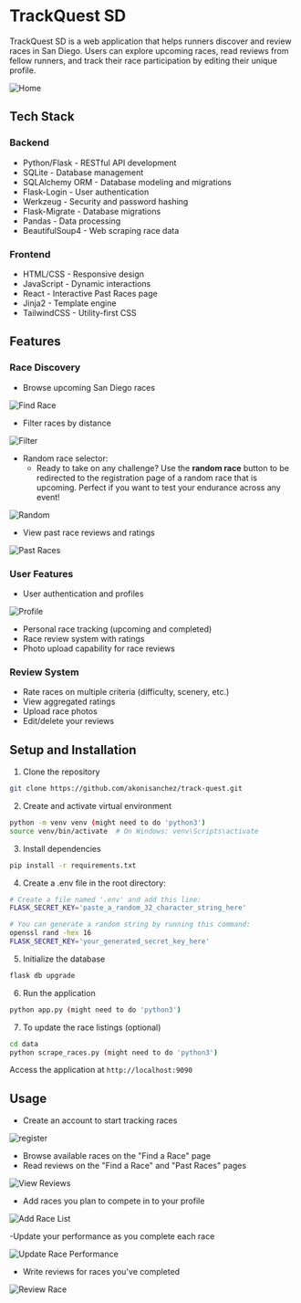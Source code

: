 # TrackQuest SD

TrackQuest SD is a web application that helps runners discover and review races in San Diego. Users can explore upcoming races, read reviews from fellow runners, and track their race participation by editing their unique profile.

![Home](static/home.png)

## Tech Stack
### Backend
- Python/Flask - RESTful API development
- SQLite - Database management
- SQLAlchemy ORM - Database modeling and migrations
- Flask-Login - User authentication
- Werkzeug - Security and password hashing
- Flask-Migrate - Database migrations
- Pandas - Data processing
- BeautifulSoup4 - Web scraping race data

### Frontend
- HTML/CSS - Responsive design
- JavaScript - Dynamic interactions
- React - Interactive Past Races page
- Jinja2 - Template engine
- TailwindCSS - Utility-first CSS

## Features

### Race Discovery
- Browse upcoming San Diego races

![Find Race](static/find_race.gif)

- Filter races by distance

![Filter](static/race_filter.gif)

- Random race selector:
  - Ready to take on any challenge? Use the **random race** button to be redirected to the registration page of a random race that is upcoming. Perfect if you want to test your endurance across any event!

![Random](static/random_race.gif)
 
- View past race reviews and ratings

![Past Races](static/past_races.gif)

### User Features
- User authentication and profiles

![Profile](static/profile.gif)

- Personal race tracking (upcoming and completed)
- Race review system with ratings
- Photo upload capability for race reviews

### Review System
- Rate races on multiple criteria (difficulty, scenery, etc.)
- View aggregated ratings
- Upload race photos
- Edit/delete your reviews

## Setup and Installation

1. Clone the repository
```bash
git clone https://github.com/akonisanchez/track-quest.git
```

2. Create and activate virtual environment
```bash
python -m venv venv (might need to do 'python3')
source venv/bin/activate  # On Windows: venv\Scripts\activate
```

3. Install dependencies
```bash
pip install -r requirements.txt
```

4. Create a .env file in the root directory:
```bash
# Create a file named '.env' and add this line:
FLASK_SECRET_KEY='paste_a_random_32_character_string_here'

# You can generate a random string by running this command:
openssl rand -hex 16
FLASK_SECRET_KEY='your_generated_secret_key_here'
```

5. Initialize the database
```bash
flask db upgrade
```

6. Run the application
```bash
python app.py (might need to do 'python3')
```

7. To update the race listings (optional)
```bash
cd data
python scrape_races.py (might need to do 'python3')
```

Access the application at `http://localhost:9090`

## Usage

- Create an account to start tracking races

![register](static/register.gif)

- Browse available races on the "Find a Race" page
- Read reviews on the "Find a Race" and "Past Races" pages

![View Reviews](static/view_reviews.gif)

- Add races you plan to compete in to your profile

![Add Race List](static/add_race_list.gif)

-Update your performance as you complete each race

![Update Race Performance](static/update_race_performance.gif)

- Write reviews for races you've completed

![Review Race](static/add_race_review.gif)
